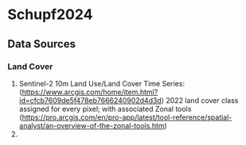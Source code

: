 # Schupf2024

## Data Sources

### Land Cover
1. Sentinel-2 10m Land Use/Land Cover Time Series: (https://www.arcgis.com/home/item.html?id=cfcb7609de5f478eb7666240902d4d3d)
     2022 land cover class assigned for every pixel; with associated Zonal tools (https://pro.arcgis.com/en/pro-app/latest/tool-reference/spatial-analyst/an-overview-of-the-zonal-tools.htm) 
2. 
